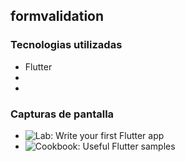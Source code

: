 ## formvalidation

### Tecnologias utilizadas

* Flutter
* 
* 

### Capturas de pantalla


- ![Lab: Write your first Flutter app](https://flutter.dev/docs/get-started/codelab)
- ![Cookbook: Useful Flutter samples](https://flutter.dev/docs/cookbook)

